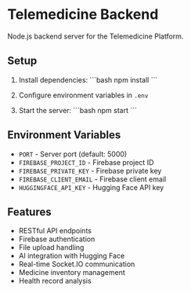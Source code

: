 # Telemedicine Backend

Node.js backend server for the Telemedicine Platform.

## Setup

1. Install dependencies:
\`\`\`bash
npm install
\`\`\`

2. Configure environment variables in `.env`

3. Start the server:
\`\`\`bash
npm start
\`\`\`

## Environment Variables

- `PORT` - Server port (default: 5000)
- `FIREBASE_PROJECT_ID` - Firebase project ID
- `FIREBASE_PRIVATE_KEY` - Firebase private key
- `FIREBASE_CLIENT_EMAIL` - Firebase client email
- `HUGGINGFACE_API_KEY` - Hugging Face API key

## Features

- RESTful API endpoints
- Firebase authentication
- File upload handling
- AI integration with Hugging Face
- Real-time Socket.IO communication
- Medicine inventory management
- Health record analysis
